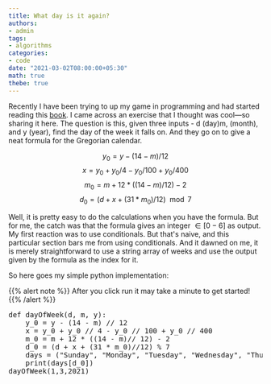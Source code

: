 ```yaml
---
title: What day is it again?
authors:
- admin
tags:
- algorithms
categories:
- code
date: "2021-03-02T08:00:00+05:30"
math: true
thebe: true
---
```


Recently I have been trying to up my game in programming and had started reading this [book](https://introcs.cs.princeton.edu/java/home/).  I came across an exercise that I thought was cool—so sharing it here.
The question is this, given three inputs - d (day)m, (month), and y (year), find the day of the week it falls on. And they go on to give a neat formula for the Gregorian calendar.

$$
y_0 = y - (14 - m) / 12
$$
$$
x = y_0 + y_0 / 4 - y_0 / 100 + y_0 / 400
$$
$$
m_0 = m + 12 * ((14 - m)/ 12) - 2
$$
$$
d_0 = (d + x + (31 * m_0)/12) \mod 7
$$

Well, it is pretty easy to do the calculations when you have the formula. But for me, the catch was that the formula gives an integer $\in [0-6]$ as output. My first reaction was to use conditionals. But that's naive, and this particular section bars me from using conditionals. And it dawned on me, it is merely straightforward to use a string array of weeks and use the output given by the formula as the index for it.

So here goes my simple python implementation:

{{% alert note %}}
After you click run it may take a minute to get started!
{{% /alert %}}

<pre data-executable>
def dayOfWeek(d, m, y):
    y_0 = y - (14 - m) // 12
    x = y_0 + y_0 // 4 - y_0 // 100 + y_0 // 400
    m_0 = m + 12 * ((14 - m)// 12) - 2
    d_0 = (d + x + (31 * m_0)//12) % 7
    days = ("Sunday", "Monday", "Tuesday", "Wednesday", "Thursday", "Friday", "Saturday")
    print(days[d_0])
dayOfWeek(1,3,2021)
</pre>

